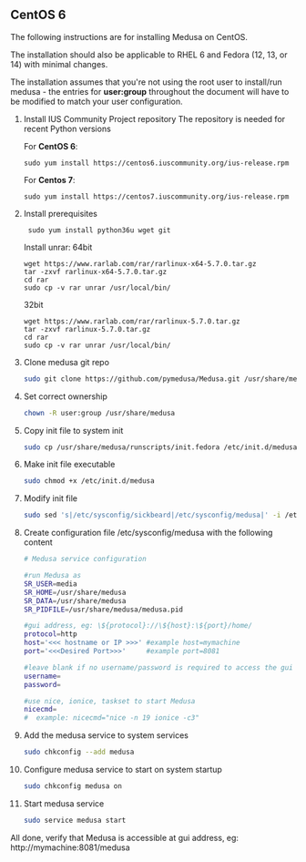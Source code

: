 

## CentOS 6
The following instructions are for installing Medusa on CentOS.

The installation should also be applicable to RHEL 6 and Fedora (12, 13, or 14) with minimal changes.

The installation assumes that you're not using the root user to install/run medusa - the entries for **user:group** throughout the document will have to be modified to match your user configuration.

1. Install IUS Community Project repository
    The repository is needed for recent Python versions
   
   For **CentOS 6**:
   ```
   sudo yum install https://centos6.iuscommunity.org/ius-release.rpm
   ```
   For **Centos 7**:
   ```
   sudo yum install https://centos7.iuscommunity.org/ius-release.rpm
   ```

2. Install prerequisites

   ```
    sudo yum install python36u wget git
    ```
   Install unrar:
   64bit
   ```
   wget https://www.rarlab.com/rar/rarlinux-x64-5.7.0.tar.gz
   tar -zxvf rarlinux-x64-5.7.0.tar.gz
   cd rar
   sudo cp -v rar unrar /usr/local/bin/
   ```
   32bit
   ```
   wget https://www.rarlab.com/rar/rarlinux-5.7.0.tar.gz
   tar -zxvf rarlinux-5.7.0.tar.gz
   cd rar
   sudo cp -v rar unrar /usr/local/bin/
   ```

3. Clone medusa git repo

    ```bash
    sudo git clone https://github.com/pymedusa/Medusa.git /usr/share/medusa
    ```

4. Set correct ownership

    ```bash
    chown -R user:group /usr/share/medusa
    ```

5. Copy init file to system init

    ```bash
    sudo cp /usr/share/medusa/runscripts/init.fedora /etc/init.d/medusa
    ```

6. Make init file executable

    ```bash
    sudo chmod +x /etc/init.d/medusa
    ```

7. Modify init file

    ```bash
    sudo sed 's|/etc/sysconfig/sickbeard|/etc/sysconfig/medusa|' -i /etc/init.d/medusa
    ```

8. Create configuration file /etc/sysconfig/medusa with the following content

    ```bash
    # Medusa service configuration
    
    #run Medusa as
    SR_USER=media
    SR_HOME=/usr/share/medusa
    SR_DATA=/usr/share/medusa
    SR_PIDFILE=/usr/share/medusa/medusa.pid
    
    #gui address, eg: \${protocol}://\${host}:\${port}/home/
    protocol=http
    host='<<< hostname or IP >>>' #example host=mymachine
    port='<<<Desired Port>>>'     #example port=8081
    
    #leave blank if no username/password is required to access the gui
    username=
    password=
    
    #use nice, ionice, taskset to start Medusa
    nicecmd=
    #  example: nicecmd="nice -n 19 ionice -c3"
    ```

9. Add the medusa service to system services
    
    ```bash
    sudo chkconfig --add medusa
    ```

10. Configure medusa service to start on system startup
    
    ```bash
    sudo chkconfig medusa on
    ```

11. Start medusa service
    
    ```bash
    sudo service medusa start
    ```

All done, verify that Medusa is accessible at gui address, eg: http://mymachine:8081/medusa